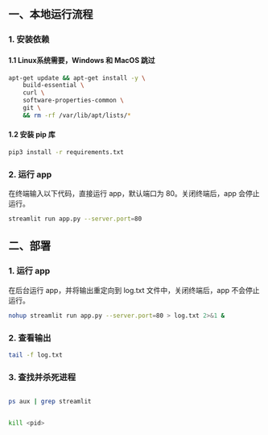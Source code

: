 ## 一、本地运行流程

### 1. 安装依赖
#### 1.1 Linux系统需要，Windows 和 MacOS 跳过

```bash
apt-get update && apt-get install -y \
    build-essential \
    curl \
    software-properties-common \
    git \
    && rm -rf /var/lib/apt/lists/*
``` 

#### 1.2 安装 pip 库

```bash
pip3 install -r requirements.txt
```

### 2. 运行 app
在终端输入以下代码，直接运行 app，默认端口为 80。关闭终端后，app 会停止运行。
```bash
streamlit run app.py --server.port=80
```

## 二、部署
### 1. 运行 app
在后台运行 app，并将输出重定向到 log.txt 文件中，关闭终端后，app 不会停止运行。
```bash
nohup streamlit run app.py --server.port=80 > log.txt 2>&1 &
```

### 2. 查看输出
```bash
tail -f log.txt
```

### 3. 查找并杀死进程
```bash

ps aux | grep streamlit
```
```bash

kill <pid>
```
